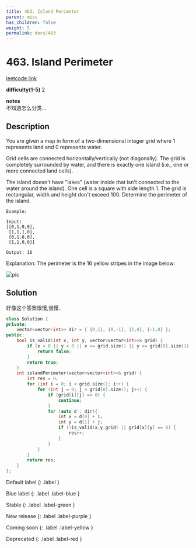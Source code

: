```yaml
---
title: 463. Island Perimeter
parent: misc
has_children: false
weight: 5
permalink: docs/463
---
```

# 463. Island Perimeter

[leetcode link](https://leetcode.com/problems/island-perimeter/)

**difficulty(1-5)** 
2

**notes**   
 不知道怎么分类...

## Description
You are given a map in form of a two-dimensional integer grid where 1 represents land and 0 represents water.

Grid cells are connected horizontally/vertically (not diagonally). The grid is completely surrounded by water, and there is exactly one island (i.e., one or more connected land cells).

The island doesn't have "lakes" (water inside that isn't connected to the water around the island). One cell is a square with side length 1. The grid is rectangular, width and height don't exceed 100. Determine the perimeter of the island.
 
```
Example:

Input:
[[0,1,0,0],
 [1,1,1,0],
 [0,1,0,0],
 [1,1,0,0]]

Output: 16
```
Explanation: The perimeter is the 16 yellow stripes in the image below:

![pic](https://assets.leetcode.com/uploads/2018/10/12/island.png)

## Solution
好像这个答案很慢,很慢..

```c++
class Solution {
private: 
    vector<vector<int>> dir = { {0,1}, {0,-1}, {1,0}, {-1,0} };
public:
    bool is_valid(int x, int y, vector<vector<int>>& grid) {
        if (x < 0 || y < 0 || x >= grid.size() || y >= grid[0].size()){
            return false;
        }
        return true;        
    }
    int islandPerimeter(vector<vector<int>>& grid) {
        int res = 0;
        for (int i = 0; i < grid.size(); i++) {
            for (int j = 0; j < grid[0].size(); j++) {
                if (grid[i][j] == 0) {
                    continue;
                }
                for (auto d : dir){
                    int x = d[0] + i;
                    int y = d[1] + j;
                    if (!is_valid(x,y,grid) || grid[x][y] == 0) {
                        res++;
                    }
                }
            }
        }
        return res;
    }
};
```


Default label
{: .label }

Blue label
{: .label .label-blue }

Stable
{: .label .label-green }

New release
{: .label .label-purple }

Coming soon
{: .label .label-yellow }

Deprecated
{: .label .label-red }
